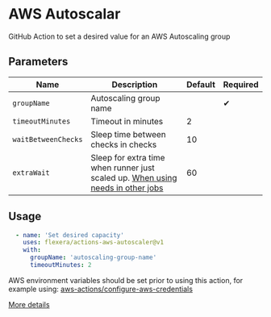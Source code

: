 # AWS Autoscalar

GitHub Action to set a desired value for an AWS Autoscaling group

## Parameters

| Name | Description | Default | Required |
| - | - | - | - |
| `groupName` | Autoscaling group name | | ✔ |
| `timeoutMinutes` | Timeout in minutes | 2 | |
| `waitBetweenChecks` | Sleep time between checks in checks | 10 | |
| `extraWait` | Sleep for extra time when runner just scaled up. [When using needs in other jobs](https://docs.github.com/en/actions/reference/workflow-syntax-for-github-actions#jobsjob_idneeds)  | 60 | |


## Usage

```yaml
  - name: 'Set desired capacity'
    uses: flexera/actions-aws-autoscaler@v1
    with:
      groupName: 'autoscaling-group-name'
      timeoutMinutes: 2
```

AWS environment variables should be set prior to using this action, for example using: [aws-actions/configure-aws-credentials](https://github.com/aws-actions/configure-aws-credentials)

[More details](https://github.com/actions/javascript-action)
